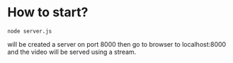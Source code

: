 # How to start?

``` 
node server.js
```

will be created a server on port 8000 then go to browser to localhost:8000 and the video will be served using a stream.